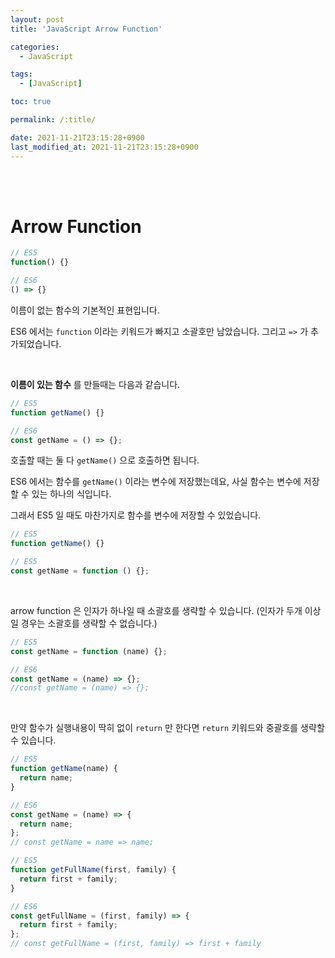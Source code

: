```yaml
---
layout: post
title: 'JavaScript Arrow Function'

categories:
  - JavaScript

tags:
  - [JavaScript]

toc: true

permalink: /:title/

date: 2021-11-21T23:15:28+0900
last_modified_at: 2021-11-21T23:15:28+0900
---
```


<br>
<br>

# Arrow Function

```javascript
// ES5
function() {}

// ES6
() => {}
```

이름이 없는 함수의 기본적인 표현입니다.

ES6 에서는 `function` 이라는 키워드가 빠지고 소괄호만 남았습니다. 그리고 `=>` 가 추가되었습니다.

<br>

**이름이 있는 함수** 를 만들때는 다음과 같습니다.

```javascript
// ES5
function getName() {}

// ES6
const getName = () => {};
```

호출할 때는 둘 다 `getName()` 으로 호출하면 됩니다.

ES6 에서는 함수를 `getName()` 이라는 변수에 저장했는데요, 사실 함수는 변수에 저장할 수 있는 하나의 식입니다.

그래서 ES5 일 때도 마찬가지로 함수를 변수에 저장할 수 있었습니다.

```javascript
// ES5
function getName() {}

// ES5
const getName = function () {};
```

<br>

arrow function 은 인자가 하나일 때 소괄호를 생략할 수 있습니다. (인자가 두개 이상일 경우는 소괄호를 생략할 수 없습니다.)

```javascript
// ES5
const getName = function (name) {};

// ES6
const getName = (name) => {};
//const getName = (name) => {};
```

<br>

만약 함수가 실행내용이 딱히 없이 `return` 만 한다면 `return` 키워드와 중괄호를 생략할 수 있습니다.

```javascript
// ES5
function getName(name) {
  return name;
}

// ES6
const getName = (name) => {
  return name;
};
// const getName = name => name;
```

```javascript
// ES5
function getFullName(first, family) {
  return first + family;
}

// ES6
const getFullName = (first, family) => {
  return first + family;
};
// const getFullName = (first, family) => first + family
```
